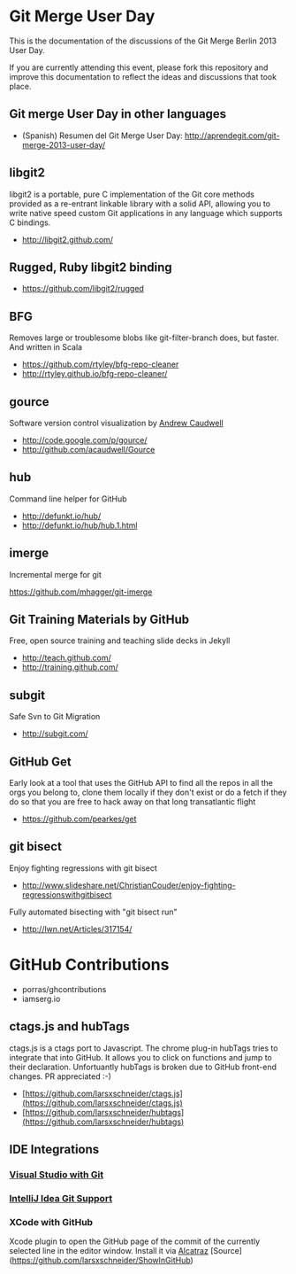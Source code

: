 # Git Merge User Day

This is the documentation of the discussions of the Git Merge Berlin 2013 User Day.

If you are currently attending this event, please fork this repository and improve this documentation to reflect the ideas and discussions that took place.

## Git merge User Day in other languages

* (Spanish) Resumen del Git Merge User Day: http://aprendegit.com/git-merge-2013-user-day/ 

## libgit2

libgit2 is a portable, pure C implementation of the Git core methods provided as a re-entrant linkable library with a solid API, allowing you to write native speed custom Git applications in any language which supports C bindings.

* http://libgit2.github.com/


## Rugged, Ruby libgit2 binding

* https://github.com/libgit2/rugged

## BFG

Removes large or troublesome blobs like git-filter-branch does, but faster. And written in Scala

* https://github.com/rtyley/bfg-repo-cleaner
* http://rtyley.github.io/bfg-repo-cleaner/


## gource

Software version control visualization by [Andrew Caudwell](http://twitter.com/andrewcaudwell)

* http://code.google.com/p/gource/
* http://github.com/acaudwell/Gource


## hub

Command line helper for GitHub

* http://defunkt.io/hub/
* http://defunkt.io/hub/hub.1.html


## imerge

Incremental merge for git

https://github.com/mhagger/git-imerge


## Git Training Materials by GitHub

Free, open source training and teaching slide decks in Jekyll

* http://teach.github.com/
* http://training.github.com/


## subgit

Safe Svn to Git Migration

* http://subgit.com/

## GitHub Get

Early look at a tool that uses the GitHub API to find all the repos in all the orgs you belong to, clone
them locally if they don't exist or do a fetch if they do so that you are free to hack away on that long
transatlantic flight

* https://github.com/pearkes/get

## git bisect

Enjoy fighting regressions with git bisect

* http://www.slideshare.net/ChristianCouder/enjoy-fighting-regressionswithgitbisect

Fully automated bisecting with "git bisect run"

* http://lwn.net/Articles/317154/

# GitHub Contributions

* porras/ghcontributions
* iamserg.io


## ctags.js and hubTags

ctags.js is a ctags port to Javascript. The chrome plug-in hubTags tries to integrate that into GitHub. It allows you to click on functions and jump to their declaration. Unfortuantly hubTags is broken due to GitHub front-end changes. PR appreciated :-)

* [https://github.com/larsxschneider/ctags.js](https://github.com/larsxschneider/ctags.js)
* [https://github.com/larsxschneider/hubtags](https://github.com/larsxschneider/hubtags)


## IDE Integrations

### [Visual Studio with Git](http://channel9.msdn.com/posts/gitforvisualstudiotfs)

### [IntelliJ Idea Git Support](http://www.jetbrains.com/idea/webhelp/using-git-integration.html)

### XCode with GitHub
Xcode plugin to open the GitHub page of the commit of the currently selected line in the editor window.
Install it via [Alcatraz](http://mneorr.github.io/Alcatraz/)
[Source] (https://github.com/larsxschneider/ShowInGitHub)


